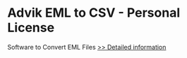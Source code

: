 # Advik EML to CSV - Personal License
Software to Convert EML Files
[>> Detailed information](https://secure.shareit.com/shareit/product.html?productid=300805816&affiliateid=200057808)